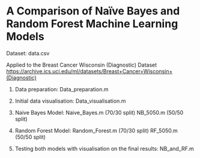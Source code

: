 
# A Comparison of Naïve Bayes and Random Forest Machine Learning Models

Dataset: data.csv 

Applied to the Breast Cancer Wisconsin (Diagnostic) Dataset
https://archive.ics.uci.edu/ml/datasets/Breast+Cancer+Wisconsin+(Diagnostic)


1. Data preparation: Data_preparation.m

2. Initial data visualisation: Data_visualisation.m

3. Naive Bayes Model: Naive_Bayes.m (70/30 split)
			       NB_5050.m (50/50 split) 
4. Random Forest Model: Random_Forest.m (70/30 split)
    				    RF_5050.m (50/50 split)

5. Testing both models with visualisation on the final results: NB_and_RF.m
